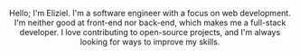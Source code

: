<p align="center">
Hello; I'm Eliziel. I'm a software engineer with a focus on web development. I'm neither good at front-end nor back-end, which makes me a full-stack developer. I love contributing to open-source projects, and I'm always looking for ways to improve my skills.
</p>
